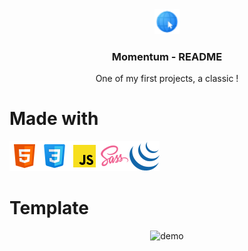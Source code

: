 <div align="center">
  <img src="style/media/favicon-32.png" alt="Momemtum" width="40" height="40">
  <h3>Momentum - README</h3>
  <p>One of my first projects, a classic !</p>
</div>

# Made with
<img src="style/media/html5.png" alt="HTML5"><img src="style/media/css.png" alt="CSS3"><img src="style/media/javascript.png" alt="JavaScript"><img src="style/media/sass.png" alt="Sass"><img src="style/media/jquery.png" alt="JQuery">

# Template
<div align="center">
  <img src="style/media/demo.jpg" alt="demo">
</div>
